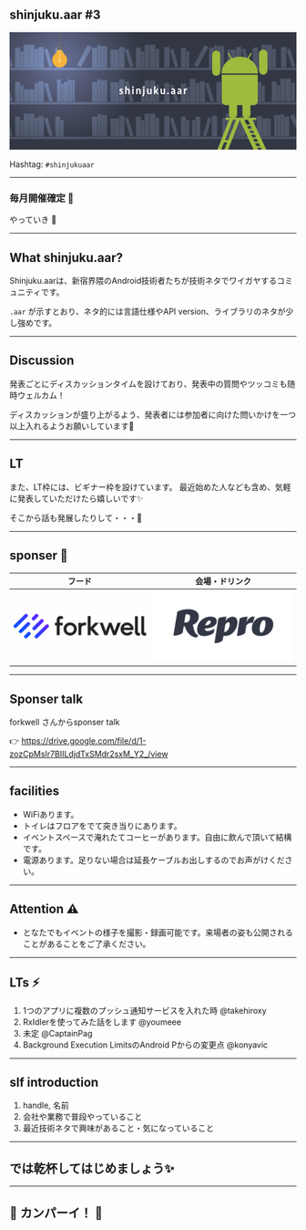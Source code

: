 ## shinjuku.aar #3

![](/assets/images/shinjukuaar-banner.png)

Hashtag: `#shinjukuaar`

---

### 毎月開催確定 🎉

やっていき 💪

---

## What shinjuku.aar?

Shinjuku.aarは、新宿界隈のAndroid技術者たちが技術ネタでワイガヤするコミュニティです。

`.aar` が示すとおり、ネタ的には言語仕様やAPI version、ライブラリのネタが少し強めです。

---

## Discussion

発表ごとにディスカッションタイムを設けており、発表中の質問やツッコミも随時ウェルカム！

ディスカッションが盛り上がるよう、発表者には参加者に向けた問いかけを一つ以上入れるようお願いしています🙏

---

## LT

また、LT枠には、ビギナー枠を設けています。
最近始めた人なども含め、気軽に発表していただけたら嬉しいです✨

そこから話も発展したりして・・・👀

---

## sponser 👏

フード | 会場・ドリンク
--- | ---
![](/assets/images/sponsers/forkwell-logo.png) | ![](/assets/images/sponsers/repro-logo-colored.png)

---

## Sponser talk

forkwell さんからsponser talk

👉  https://drive.google.com/file/d/1-zozCpMsIr7BIILdjdTxSMdr2sxM_Y2_/view

---

## facilities

- WiFiあります。
- トイレはフロアをでて突き当りにあります。
- イベントスペースで淹れたてコーヒーがあります。自由に飲んで頂いて結構です。
- 電源あります。足りない場合は延長ケーブルお出しするのでお声がけください。

---

## Attention  ⚠️

- となたでもイベントの様子を撮影・録画可能です。来場者の姿も公開されることがあることをご了承ください。

---

## LTs ⚡

1. 1つのアプリに複数のプッシュ通知サービスを入れた時 @takehiroxy
1. RxIdlerを使ってみた話をします @youmeee
1. 未定 @CaptainPag
1. Background Execution LimitsのAndroid Pからの変更点 @konyavic

---

## slf introduction

1. handle, 名前
1. 会社や業務で普段やっていること
1. 最近技術ネタで興味があること・気になっていること

---

## では乾杯してはじめましょう✨

---

## 🍻 カンパーイ！ 🍕

